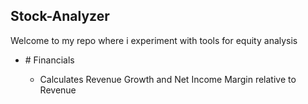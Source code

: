 ## Stock-Analyzer
 
Welcome to my repo where i experiment with tools for equity analysis

<ul>
	<li> # Financials</li>
	<ul>
		<li>Calculates Revenue Growth and Net Income Margin relative to Revenue</li>
	</ul>
</ul>